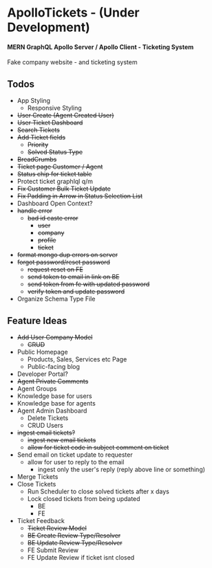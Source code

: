 # ApolloTickets - (Under Development)

#### MERN GraphQL Apollo Server / Apollo Client - Ticketing System

Fake company website - and ticketing system

## Todos

- App Styling
  - Responsive Styling
- ~~User Create (Agent Created User)~~
- ~~User Ticket Dashboard~~
- ~~Search Tickets~~
- ~~Add Ticket fields~~
  - ~~Priority~~
  - ~~Solved Status Type~~
- ~~BreadCrumbs~~
- ~~Ticket page Customer / Agent~~
- ~~Status chip for ticket table~~
- Protect ticket graphlql q/m
- ~~Fix Customer Bulk Ticket Update~~
- ~~Fix Padding in Arrow in Status Selection List~~
- Dashboard Open Context?
- ~~handle error~~
  - ~~bad id caste error~~
    - ~~user~~
    - ~~company~~
    - ~~profile~~
    - ~~ticket~~
- ~~format mongo dup errors on server~~
- ~~forgot password/reset password~~
  - ~~request reset on FE~~
  - ~~send token to email in link on BE~~
  - ~~send token from fe with updated password~~
  - ~~verify token and update password~~
- Organize Schema Type File

## Feature Ideas

- ~~Add User Company Model~~
  - ~~CRUD~~
- Public Homepage
  - Products, Sales, Services etc Page
  - Public-facing blog
- Developer Portal?
- ~~Agent Private Comments~~
- Agent Groups
- Knowledge base for users
- Knowledge base for agents
- Agent Admin Dashboard
  - Delete Tickets
  - CRUD Users
- ~~ingest email tickets?~~
  - ~~ingest new email tickets~~
  - ~~allow for ticket code in subject comment on ticket~~
- Send email on ticket update to requester
  - allow for user to reply to the email
    - ingest only the user's reply (reply above line or something)
- Merge Tickets
- Close Tickets
  - Run Scheduler to close solved tickets after x days
  - Lock closed tickets from being updated
    - BE
    - FE
- Ticket Feedback
  - ~~Ticket Review Model~~
  - ~~BE Create Review Type/Resolver~~
  - ~~BE Update Review Type/Resolver~~
  - FE Submit Review
  - FE Update Review if ticket isnt closed
